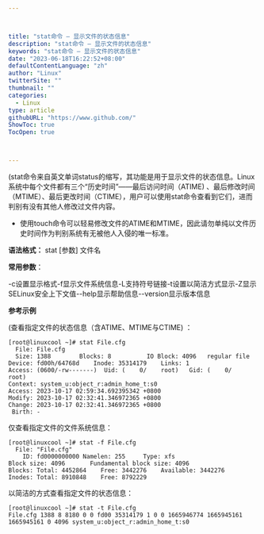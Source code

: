 ```yaml
---



title: "stat命令 – 显示文件的状态信息"
description: "stat命令 – 显示文件的状态信息"
keywords: "stat命令 – 显示文件的状态信息"
date: "2023-06-18T16:22:52+08:00"
defaultContentLanguage: "zh"
author: "Linux"
twitterSite: ""
thumbnail: ""
categories:
  - Linux
type: article
githubURL: "https://www.github.com/"
ShowToc: true
TocOpen: true



---
```


(stat命令来自英文单词status的缩写，其功能是用于显示文件的状态信息。Linux系统中每个文件都有三个“历史时间”——最后访问时间（ATIME) 、最后修改时间（MTIME）、最后更改时间（CTIME），用户可以使用stat命令查看到它们，进而判别有没有其他人修改过文件内容。

* 使用touch命令可以轻易修改文件的ATIME和MTIME，因此请勿单纯以文件历史时间作为判别系统有无被他人入侵的唯一标准。

**语法格式：** stat [参数] 文件名

**常用参数**：

-c设置显示格式-f显示文件系统信息-L支持符号链接-t设置以简洁方式显示-Z显示SELinux安全上下文值--help显示帮助信息--version显示版本信息

**参考示例**

(查看指定文件的状态信息（含ATIME、MTIME与CTIME) ：

```
[root@linuxcool ~]# stat File.cfg
  File: File.cfg
  Size: 1388      	Blocks: 8          IO Block: 4096   regular file
Device: fd00h/64768d	Inode: 35314179    Links: 1
Access: (0600/-rw-------)  Uid: (    0/    root)   Gid: (    0/    root)
Context: system_u:object_r:admin_home_t:s0
Access: 2023-10-17 02:59:34.692395342 +0800
Modify: 2023-10-17 02:32:41.346972365 +0800
Change: 2023-10-17 02:32:41.346972365 +0800
 Birth: -
```

仅查看指定文件的文件系统信息：

```
[root@linuxcool ~]# stat -f File.cfg
  File: "File.cfg"
    ID: fd0000000000 Namelen: 255     Type: xfs
Block size: 4096       Fundamental block size: 4096
Blocks: Total: 4452864    Free: 3442276    Available: 3442276
Inodes: Total: 8910848    Free: 8792229
```

以简洁的方式查看指定文件的状态信息：

```
[root@linuxcool ~]# stat -t File.cfg
File.cfg 1388 8 8180 0 0 fd00 35314179 1 0 0 1665946774 1665945161 1665945161 0 4096 system_u:object_r:admin_home_t:s0
```